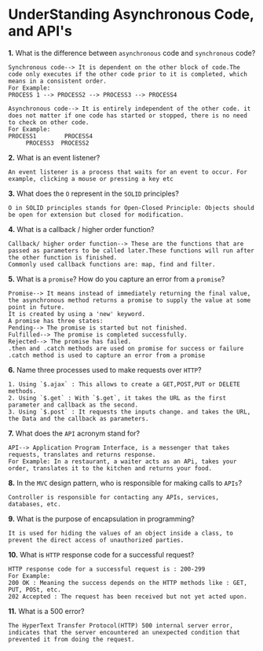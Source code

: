 # UnderStanding Asynchronous Code, and API's

**1.** What is the difference between `asynchronous` code and `synchronous` code?
<!-- enter you answer in the space below -->
```
Synchronous code--> It is dependent on the other block of code.The code only executes if the other code prior to it is completed, which means in a consistent order.
For Example:
PROCESS 1 --> PROCESS2 --> PROCESS3 --> PROCESS4

Asynchronous code--> It is entirely independent of the other code. it does not matter if one code has started or stopped, there is no need to check on other code.
For Example:
PROCESS1        PROCESS4
     PROCESS3  PROCESS2
```
**2.** What is an event listener?
<!-- enter you answer in the space below -->
```
An event listener is a process that waits for an event to occur. For example, clicking a mouse or pressing a key etc
```
**3.** What does the `O` represent in the `SOLID` principles?
<!-- enter you answer in the space below -->
```
O in SOLID principles stands for Open-Closed Principle: Objects should be open for extension but closed for modification.
```
**4.** What is a callback / higher order function?
<!-- enter you answer in the space below -->
```
Callback/ higher order function--> These are the functions that are passed as parameters to be called later.These functions will run after the other function is finished.
Commonly used callback functions are: map, find and filter.
```
**5.** What is a `promise`? How do you capture an error from a `promise`?
<!-- enter you answer in the space below -->
```
Promise--> It means instead of immediately returning the final value, the asynchronous method returns a promise to supply the value at some point in future.
It is created by using a 'new' keyword.
A promise has three states:
Pending--> The promise is started but not finished.
Fulfilled--> The promise is completed successfully.
Rejected--> The promise has failed.
.then and .catch methods are used on promise for success or failure
.catch method is used to capture an error from a promise
```
**6.** Name three processes used to make requests over `HTTP`?
<!-- enter you answer in the space below -->
```
1. Using `$.ajax` : This allows to create a GET,POST,PUT or DELETE methods.
2. Using `$.get` : With `$.get`, it takes the URL as the first parameter and callback as the second.
3. Using `$.post` : It requests the inputs change. and takes the URL, the Data and the callback as parameters.
```
**7.** What does the `API` acronym stand for?
<!-- enter you answer in the space below -->
```
API--> Application Program Interface, is a messenger that takes requests, translates and returns response.
For Example: In a restaurant, a waiter acts as an APi, takes your order, translates it to the kitchen and returns your food.
```
**8.** In the `MVC` design pattern, who is responsible for making calls to `APIs`?
<!-- enter you answer in the space below -->
```
Controller is responsible for contacting any APIs, services, databases, etc.
```
**9.** What is the purpose of encapsulation in programming?
<!-- enter you answer in the space below -->
```
It is used for hiding the values of an object inside a class, to prevent the direct access of unauthorized parties.
```
**10.** What is `HTTP` response code for a successful request?
<!-- enter you answer in the space below -->
```
HTTP response code for a successful request is : 200-299
For Example:
200 OK : Meaning the success depends on the HTTP methods like : GET, PUT, POSt, etc.
202 Accepted : The request has been received but not yet acted upon.
```
**11.** What is a 500 error?
<!-- enter you answer in the space below -->
```
The HyperText Transfer Protocol(HTTP) 500 internal server error, indicates that the server encountered an unexpected condition that prevented it from doing the request.
```